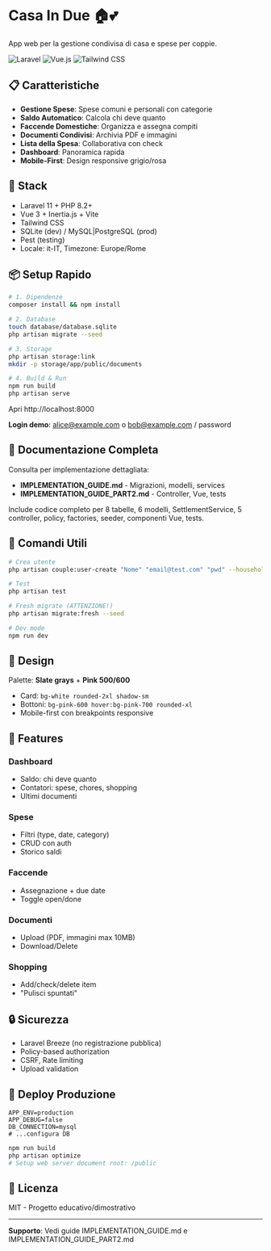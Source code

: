 # Casa In Due 🏠💕

App web per la gestione condivisa di casa e spese per coppie.

![Laravel](https://img.shields.io/badge/Laravel-11-FF2D20?logo=laravel)
![Vue.js](https://img.shields.io/badge/Vue.js-3-4FC08D?logo=vue.js)
![Tailwind CSS](https://img.shields.io/badge/Tailwind-3-38B2AC?logo=tailwind-css)

## 📋 Caratteristiche

- **Gestione Spese**: Spese comuni e personali con categorie
- **Saldo Automatico**: Calcola chi deve quanto
- **Faccende Domestiche**: Organizza e assegna compiti
- **Documenti Condivisi**: Archivia PDF e immagini
- **Lista della Spesa**: Collaborativa con check
- **Dashboard**: Panoramica rapida
- **Mobile-First**: Design responsive grigio/rosa

## 🚀 Stack

- Laravel 11 + PHP 8.2+
- Vue 3 + Inertia.js + Vite
- Tailwind CSS
- SQLite (dev) / MySQL|PostgreSQL (prod)
- Pest (testing)
- Locale: it-IT, Timezone: Europe/Rome

## 📦 Setup Rapido

```bash
# 1. Dipendenze
composer install && npm install

# 2. Database
touch database/database.sqlite
php artisan migrate --seed

# 3. Storage
php artisan storage:link
mkdir -p storage/app/public/documents

# 4. Build & Run
npm run build
php artisan serve
```

Apri http://localhost:8000

**Login demo**: alice@example.com o bob@example.com / password

## 📖 Documentazione Completa

Consulta per implementazione dettagliata:

- **IMPLEMENTATION_GUIDE.md** - Migrazioni, modelli, services
- **IMPLEMENTATION_GUIDE_PART2.md** - Controller, Vue, tests

Include codice completo per 8 tabelle, 6 modelli, SettlementService, 5 controller, policy, factories, seeder, componenti Vue, tests.

## 🔧 Comandi Utili

```bash
# Crea utente
php artisan couple:user-create "Nome" "email@test.com" "pwd" --household="Casa"

# Test
php artisan test

# Fresh migrate (ATTENZIONE!)
php artisan migrate:fresh --seed

# Dev mode
npm run dev
```

## 🎨 Design

Palette: **Slate grays** + **Pink 500/600**
- Card: `bg-white rounded-2xl shadow-sm`
- Bottoni: `bg-pink-600 hover:bg-pink-700 rounded-xl`
- Mobile-first con breakpoints responsive

## 📱 Features

### Dashboard
- Saldo: chi deve quanto
- Contatori: spese, chores, shopping
- Ultimi documenti

### Spese
- Filtri (type, date, category)
- CRUD con auth
- Storico saldi

### Faccende
- Assegnazione + due date
- Toggle open/done

### Documenti
- Upload (PDF, immagini max 10MB)
- Download/Delete

### Shopping
- Add/check/delete item
- "Pulisci spuntati"

## 🔒 Sicurezza

- Laravel Breeze (no registrazione pubblica)
- Policy-based authorization
- CSRF, Rate limiting
- Upload validation

## 🚢 Deploy Produzione

```env
APP_ENV=production
APP_DEBUG=false
DB_CONNECTION=mysql
# ...configura DB
```

```bash
npm run build
php artisan optimize
# Setup web server document root: /public
```

## 📄 Licenza

MIT - Progetto educativo/dimostrativo

---

**Supporto**: Vedi guide IMPLEMENTATION_GUIDE.md e IMPLEMENTATION_GUIDE_PART2.md
